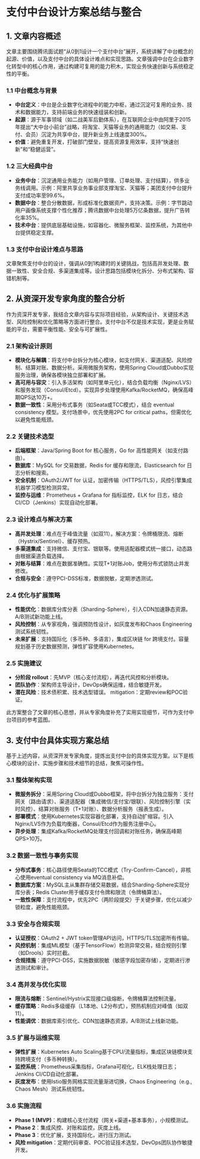 # 支付中台设计方案总结与整合

## 1. 文章内容概述

文章主要围绕腾讯面试题“从0到1设计一个支付中台”展开，系统讲解了中台概念的起源、价值，以及支付中台的具体设计难点和实现思路。文章强调中台在企业数字化转型中的核心作用，通过构建可复用的能力积木，实现业务快速创新与系统稳定性的平衡。

### 1.1 中台概念与背景
- **中台定义**：中台是企业数字化进程中的能力中枢，通过沉淀可复用的业务、技术和数据能力，支持前端业务的快速组装和创新。
- **起源**：源于军事领域（如二战美军后勤体系），在互联网企业中由阿里于2015年提出“大中台小前台”战略，将淘宝、天猫等业务的通用能力（如交易、支付、会员）沉淀为共享中台，提升新业务上线速度300%。
- **价值**：避免重复开发，打破部门壁垒，提高资源复用效率，支持“快速创新”和“稳健运营”。

### 1.2 三大经典中台
- **业务中台**：沉淀通用业务能力（如用户管理、订单处理、支付结算），供多业务线调用。示例：阿里共享业务事业部支撑淘宝、天猫等；美团支付中台提升支付成功率至99.6%。
- **数据中台**：整合分散数据，形成标准化数据资产，支持决策。示例：字节跳动用户画像系统支撑个性化推荐；腾讯数据中台处理5万亿条数据，提升广告转化率35%。
- **技术中台**：提供底层基础设施，如容器化、微服务框架、监控系统，为其他中台提供稳定支撑。

### 1.3 支付中台设计难点与思路
文章聚焦支付中台的设计，强调从0到1构建时的关键挑战，包括高并发处理、数据一致性、安全合规、多渠道集成等。设计思路包括模块化拆分、分布式架构、容错机制等。

## 2. 从资深开发专家角度的整合分析

作为资深开发专家，我结合文章内容与实际项目经验，从架构设计、关键技术选型、风险控制和优化策略等方面进行整合。支付中台不仅是技术实现，更是业务赋能的平台，需要平衡性能、安全与可扩展性。

### 2.1 架构设计原则
- **模块化与解耦**：将支付中台拆分为核心模块，如支付网关、渠道适配、风险控制、结算对账、数据分析。采用微服务架构，使用Spring Cloud或Dubbo实现服务治理，确保各模块独立部署和扩展。
- **高可用与容灾**：引入多活架构（如阿里单元化），结合负载均衡（Nginx/LVS）和服务发现（Consul/Etcd）。实现异步处理使用Kafka/RocketMQ，确保高峰期QPS达10万+。
- **数据一致性**：采用分布式事务（如Seata或TCC模式），结合 eventual consistency 模型。支付场景中，优先使用2PC for critical paths，但需优化以避免性能瓶颈。

### 2.2 关键技术选型
- **后端框架**：Java/Spring Boot for 核心服务，Go for 高性能网关（如支付路由）。
- **数据库**：MySQL for 交易数据，Redis for 缓存和限流，Elasticsearch for 日志分析和搜索。
- **安全机制**：OAuth2/JWT for 认证，加密传输（HTTPS/TLS），风控引擎集成机器学习模型检测异常。
- **监控与运维**：Prometheus + Grafana for 指标监控，ELK for 日志，结合CI/CD（Jenkins）实现自动化部署。

### 2.3 设计难点与解决方案
- **高并发处理**：难点在于峰值流量（如双11）。解决方案：令牌桶限流、熔断（Hystrix/Sentinel）、缓存预热。
- **多渠道集成**：支持微信、支付宝、银联等。使用适配器模式统一接口，动态路由根据渠道负载选择。
- **对账与结算**：难点在数据准确性。实现T+1对账Job，使用分布式锁防止并发修改。
- **合规与安全**：遵守PCI-DSS标准，数据脱敏，定期渗透测试。

### 2.4 优化与扩展策略
- **性能优化**：数据库分库分表（Sharding-Sphere），引入CDN加速静态资源。A/B测试新功能上线。
- **风险控制**：从专家视角，强调预防性设计，如灰度发布和Chaos Engineering测试系统韧性。
- **未来扩展**：支持国际化（多币种、多语言），集成区块链 for 跨境支付。容量规划基于历史数据预测，弹性扩容使用Kubernetes。

### 2.5 实施建议
- **分阶段 rollout**：先MVP（核心支付流程），再迭代风控和分析模块。
- **团队协作**：架构师主导设计，DevOps确保运维，结合敏捷开发。
- **潜在风险**：技术债积累、技术选型错误。 mitigation：定期review和POC验证。

此方案整合了文章的核心思想，并从专家角度补充了实用实现细节，可作为支付中台项目的参考蓝图。

## 3. 支付中台具体实现方案总结

基于上述内容，从资深开发专家角度，提炼出支付中台的具体实现方案。以下是核心模块的设计、实施步骤和技术细节的总结，聚焦可操作性。

### 3.1 整体架构实现
- **微服务拆分**：采用Spring Cloud或Dubbo框架，将中台拆分为独立服务：支付网关（路由请求）、渠道适配器（集成微信/支付宝/银联）、风险控制引擎（实时风控）、结算对账服务（T+1对账）、数据分析服务（报表生成）。
- **部署模式**：使用Kubernetes实现容器化部署，支持自动扩缩容。引入Nginx/LVS作为负载均衡器，Consul/Etcd作为服务注册中心。
- **异步处理**：集成Kafka/RocketMQ处理支付回调和对账任务，确保高峰期QPS>10万。

### 3.2 数据一致性与事务实现
- **分布式事务**：核心路径使用Seata的TCC模式（Try-Confirm-Cancel），非核心使用eventual consistency via MQ消息补偿。
- **数据库方案**：MySQL主从集群存储交易数据，结合Sharding-Sphere实现分库分表；Redis Cluster用于缓存支付令牌和限流（令牌桶算法）。
- **一致性保障**：支付流程中，优先2PC（两阶段提交）于关键步骤，优化以减少锁粒度，避免性能瓶颈。

### 3.3 安全与合规实现
- **认证授权**：OAuth2 + JWT token管理API访问，HTTPS/TLS加密所有传输。
- **风控机制**：集成ML模型（基于TensorFlow）检测异常交易，结合规则引擎（如Drools）实时拦截。
- **合规措施**：遵守PCI-DSS，实施数据脱敏（敏感字段加密存储），定期进行渗透测试和审计。

### 3.4 高并发与优化实现
- **限流与熔断**：Sentinel/Hystrix实现接口级熔断，令牌桶算法控制流量。
- **缓存策略**：Redis多级缓存（L1本地、L2分布式），预热机制应对峰值（如双11）。
- **性能调优**：数据库索引优化、CDN加速静态资源，A/B测试上线新功能。

### 3.5 扩展与运维实现
- **弹性扩展**：Kubernetes Auto Scaling基于CPU/流量指标，集成区块链模块支持跨境支付（多币种转换）。
- **监控系统**：Prometheus采集指标，Grafana可视化，ELK栈处理日志；Jenkins CI/CD自动化部署。
- **灰度发布**：使用Istio服务网格实现流量渐进切换，Chaos Engineering（e.g., Chaos Mesh）测试系统韧性。

### 3.6 实施流程
- **Phase 1 (MVP)**：构建核心支付流程（网关+渠道+基本事务），小规模测试。
- **Phase 2**：集成风控、对账和监控，灰度上线。
- **Phase 3**：优化扩展，支持国际化，进行压力测试。
- **风险 mitigation**：定期代码审查、POC验证技术选型，DevOps团队协作敏捷开发。
